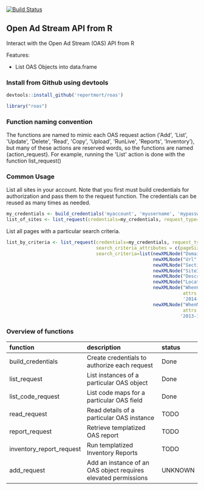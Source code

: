 <!-- README.md is generated from README.Rmd. Please edit that file -->
[![Build Status](https://travis-ci.org/reportmort/roas.svg?branch=master)](https://travis-ci.org/reportmort/roas)

Open Ad Stream API from R
-------------------------

Interact with the Open Ad Stream (OAS) API from R

Features:

-   List OAS Objects into data.frame

### Install from Github using devtools

``` r
devtools::install_github('reportmort/roas')
```

``` r
library("roas")
```

### Function naming convention

The functions are named to mimic each OAS request action ('Add', 'List', 'Update', 'Delete', 'Read', 'Copy', 'Upload', 'RunLive', 'Reports', 'Inventory'), but many of these actions are reserved words, so the functions are named {action\_request}. For example, running the 'List' action is done with the function list\_request()

### Common Usage

List all sites in your account. Note that you first must build credentials for authorization and pass them to the request function. The credentials can be reused as many times as needed.

``` r
my_credentials <- build_credentials('myaccount', 'myusername', 'mypassword')
list_of_sites <- list_request(credentials=my_credentials, request_type='Site')
```

List all pages with a particular search criteria.

``` r
list_by_criteria <- list_request(credentials=my_credentials, request_type='Page', 
                                 search_criteria_attributes = c(pageSize=100), 
                                 search_criteria=list(newXMLNode("Domain", "mySite"), 
                                                      newXMLNode("Url", "001"), 
                                                      newXMLNode("SectionId", "Ar%ves"), 
                                                      newXMLNode("SiteId", "ApiSite"), 
                                                      newXMLNode("Description", "My Page"), 
                                                      newXMLNode("LocationKey", "7"), 
                                                      newXMLNode("WhenCreated", 
                                                                 attrs = c(condition = "GT"), 
                                                                 '2014-12-31'), 
                                                      newXMLNode("WhenModified", 
                                                                 attrs = c(condition = "GT"), 
                                                                '2013-12-31')))
```

### Overview of functions

| function                   | description                                                    | status  |
|:---------------------------|:---------------------------------------------------------------|:--------|
| build\_credentials         | Create credentials to authorize each request                   | Done    |
| list\_request              | List instances of a particular OAS object                      | Done    |
| list\_code\_request        | List code maps for a particular OAS field                      | Done    |
| read\_request              | Read details of a particular OAS instance                      | TODO    |
| report\_request            | Retrieve templatized OAS report                                | TODO    |
| inventory\_report\_request | Run templatized Inventory Reports                              | TODO    |
| add\_request               | Add an instance of an OAS object requires elevated permissions | UNKNOWN |
